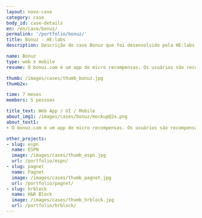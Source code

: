 ```yaml
---
layout: novo-case
category: case
body_id: case-details
en: /en/case/bonuz/
permalink: '/portfolio/bonuz/'
title: Bonuz - HE:labs
description: Descrição do case Bonuz que foi desenvolvido pela HE:labs.

name: Bonuz
type: web e mobile
resume: O bonuz.com é um app de micro recompensas. Os usuários são recompensados por interagir com suas marcas e serviços preferidos .

thumb: /images/cases/thumb_bonuz.jpg
thumb2x:

time: 7 meses
members: 5 pessoas

title_text: Web App / UI / Mobile
about_img1: /images/cases/bonuz/mockup@2x.png
about_text1:
- O bonuz.com é um app de micro recompensas. Os usuários são recompensados por interagir com suas marcas e serviços preferidos através de bônus que podem ser trocados por pacotes de dados e SMS, ligações, músicas, apps, ingressos, assinaturas de revistas, entre outros.

other_projects:
- slug: espn
  name: ESPN
  image: /images/cases/thumb_espn.jpg
  url: /portfolio/espn/
- slug: pagnet
  name: Pagnet
  image: /images/cases/thumb_pagnet.jpg
  url: /portfolio/pagnet/
- slug: hrblock
  name: H&R Block
  image: /images/cases/thumb_hrblock.jpg
  url: /portfolio/hrblock/
---
```


